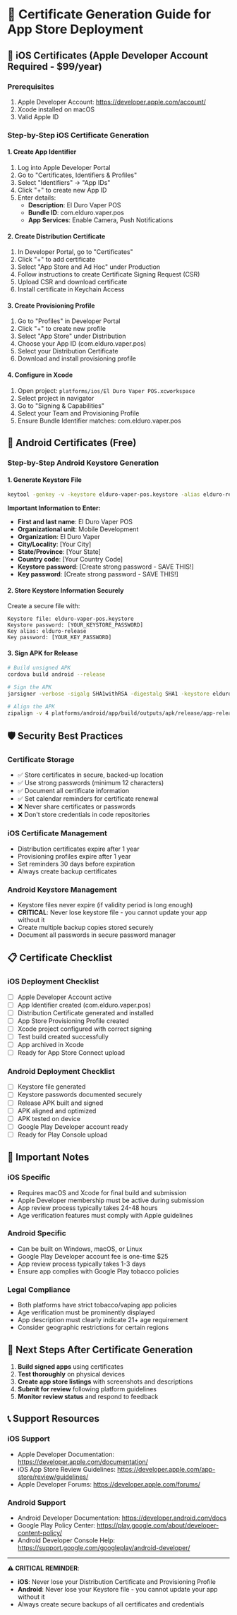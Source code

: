 # 🔐 Certificate Generation Guide for App Store Deployment

## 🍎 iOS Certificates (Apple Developer Account Required - $99/year)

### Prerequisites
1. Apple Developer Account: https://developer.apple.com/account/
2. Xcode installed on macOS
3. Valid Apple ID

### Step-by-Step iOS Certificate Generation

#### 1. Create App Identifier
1. Log into Apple Developer Portal
2. Go to "Certificates, Identifiers & Profiles"
3. Select "Identifiers" → "App IDs"
4. Click "+" to create new App ID
5. Enter details:
   - **Description**: El Duro Vaper POS
   - **Bundle ID**: com.elduro.vaper.pos
   - **App Services**: Enable Camera, Push Notifications

#### 2. Create Distribution Certificate
1. In Developer Portal, go to "Certificates"
2. Click "+" to add certificate
3. Select "App Store and Ad Hoc" under Production
4. Follow instructions to create Certificate Signing Request (CSR)
5. Upload CSR and download certificate
6. Install certificate in Keychain Access

#### 3. Create Provisioning Profile
1. Go to "Profiles" in Developer Portal
2. Click "+" to create new profile
3. Select "App Store" under Distribution
4. Choose your App ID (com.elduro.vaper.pos)
5. Select your Distribution Certificate
6. Download and install provisioning profile

#### 4. Configure in Xcode
1. Open project: `platforms/ios/El Duro Vaper POS.xcworkspace`
2. Select project in navigator
3. Go to "Signing & Capabilities"
4. Select your Team and Provisioning Profile
5. Ensure Bundle Identifier matches: com.elduro.vaper.pos

## 🤖 Android Certificates (Free)

### Step-by-Step Android Keystore Generation

#### 1. Generate Keystore File
```bash
keytool -genkey -v -keystore elduro-vaper-pos.keystore -alias elduro-release -keyalg RSA -keysize 2048 -validity 10000
```

**Important Information to Enter:**
- **First and last name**: El Duro Vaper POS
- **Organizational unit**: Mobile Development
- **Organization**: El Duro Vaper
- **City/Locality**: [Your City]
- **State/Province**: [Your State]
- **Country code**: [Your Country Code]
- **Keystore password**: [Create strong password - SAVE THIS!]
- **Key password**: [Create strong password - SAVE THIS!]

#### 2. Store Keystore Information Securely
Create a secure file with:
```
Keystore file: elduro-vaper-pos.keystore
Keystore password: [YOUR_KEYSTORE_PASSWORD]
Key alias: elduro-release
Key password: [YOUR_KEY_PASSWORD]
```

#### 3. Sign APK for Release
```bash
# Build unsigned APK
cordova build android --release

# Sign the APK
jarsigner -verbose -sigalg SHA1withRSA -digestalg SHA1 -keystore elduro-vaper-pos.keystore platforms/android/app/build/outputs/apk/release/app-release-unsigned.apk elduro-release

# Align the APK
zipalign -v 4 platforms/android/app/build/outputs/apk/release/app-release-unsigned.apk elduro-vaper-pos-signed.apk
```

## 🛡️ Security Best Practices

### Certificate Storage
- ✅ Store certificates in secure, backed-up location
- ✅ Use strong passwords (minimum 12 characters)
- ✅ Document all certificate information
- ✅ Set calendar reminders for certificate renewal
- ❌ Never share certificates or passwords
- ❌ Don't store credentials in code repositories

### iOS Certificate Management
- Distribution certificates expire after 1 year
- Provisioning profiles expire after 1 year
- Set reminders 30 days before expiration
- Always create backup certificates

### Android Keystore Management
- Keystore files never expire (if validity period is long enough)
- **CRITICAL**: Never lose keystore file - you cannot update your app without it
- Create multiple backup copies stored securely
- Document all passwords in secure password manager

## 📋 Certificate Checklist

### iOS Deployment Checklist
- [ ] Apple Developer Account active
- [ ] App Identifier created (com.elduro.vaper.pos)
- [ ] Distribution Certificate generated and installed
- [ ] App Store Provisioning Profile created
- [ ] Xcode project configured with correct signing
- [ ] Test build created successfully
- [ ] App archived in Xcode
- [ ] Ready for App Store Connect upload

### Android Deployment Checklist
- [ ] Keystore file generated
- [ ] Keystore passwords documented securely
- [ ] Release APK built and signed
- [ ] APK aligned and optimized
- [ ] APK tested on device
- [ ] Google Play Developer account ready
- [ ] Ready for Play Console upload

## 🚨 Important Notes

### iOS Specific
- Requires macOS and Xcode for final build and submission
- Apple Developer membership must be active during submission
- App review process typically takes 24-48 hours
- Age verification features must comply with Apple guidelines

### Android Specific
- Can be built on Windows, macOS, or Linux
- Google Play Developer account fee is one-time $25
- App review process typically takes 1-3 days
- Ensure app complies with Google Play tobacco policies

### Legal Compliance
- Both platforms have strict tobacco/vaping app policies
- Age verification must be prominently displayed
- App description must clearly indicate 21+ age requirement
- Consider geographic restrictions for certain regions

## 🎯 Next Steps After Certificate Generation

1. **Build signed apps** using certificates
2. **Test thoroughly** on physical devices
3. **Create app store listings** with screenshots and descriptions
4. **Submit for review** following platform guidelines
5. **Monitor review status** and respond to feedback

## 📞 Support Resources

### iOS Support
- Apple Developer Documentation: https://developer.apple.com/documentation/
- iOS App Store Review Guidelines: https://developer.apple.com/app-store/review/guidelines/
- Apple Developer Forums: https://developer.apple.com/forums/

### Android Support
- Android Developer Documentation: https://developer.android.com/docs
- Google Play Policy Center: https://play.google.com/about/developer-content-policy/
- Android Developer Console Help: https://support.google.com/googleplay/android-developer/

---

**⚠️ CRITICAL REMINDER**: 
- **iOS**: Never lose your Distribution Certificate and Provisioning Profile
- **Android**: Never lose your Keystore file - you cannot update your app without it
- Always create secure backups of all certificates and credentials